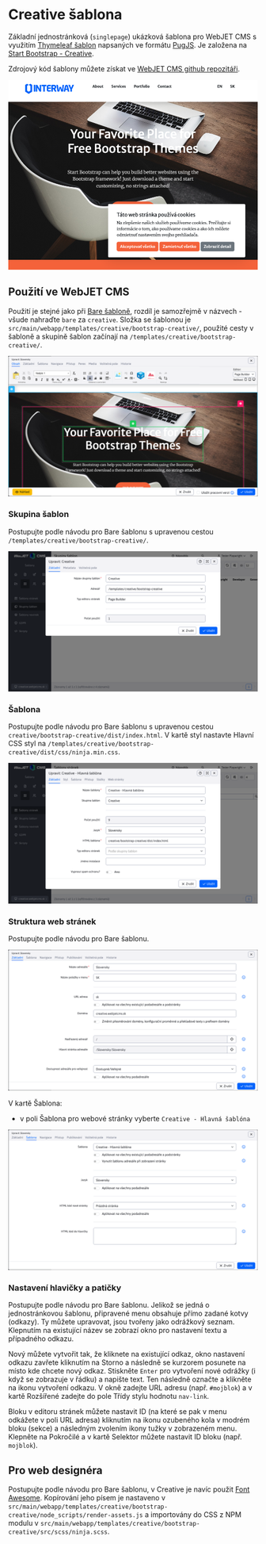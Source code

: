 # Creative šablona

Základní jednostránková (`singlepage`) ukázková šablona pro WebJET CMS s využitím [Thymeleaf šablon](http://docs.webjetcms.sk/v2022/#/frontend/thymeleaf/README) napsaných ve formátu [PugJS](http://docs.webjetcms.sk/v2022/#/developer/frameworks/pugjs). Je založena na [Start Bootstrap - Creative]().

Zdrojový kód šablony můžete získat ve [WebJET CMS github repozitáři](https://github.com/webjetcms/templates-creative).

![](creativepage.png)

## Použití ve WebJET CMS

Použití je stejné jako při [Bare šabloně](../template-bare/README.md#použití-ve-webjet-cms), rozdíl je samozřejmě v názvech - všude nahraďte `bare` za `creative`. Složka se šablonou je `src/main/webapp/templates/creative/bootstrap-creative/`, použité cesty v šabloně a skupině šablon začínají na `/templates/creative/bootstrap-creative/`.

![](editor-webpage.png)

### Skupina šablon

Postupujte podle návodu pro Bare šablonu s upravenou cestou `/templates/creative/bootstrap-creative/`.

![](tempgroup-editor.png)

### Šablona

Postupujte podle návodu pro Bare šablonu s upravenou cestou `creative/bootstrap-creative/dist/index.html`. V kartě styl nastavte Hlavní CSS styl na `/templates/creative/bootstrap-creative/dist/css/ninja.min.css`.

![](temp-editor.png)

### Struktura web stránek

Postupujte podle návodu pro Bare šablonu.

![](group-editor.png)

V kartě Šablona:
- v poli Šablona pro webové stránky vyberte `Creative - Hlavná šablóna`

![](group-editor-temp.png)

### Nastavení hlavičky a patičky

Postupujte podle návodu pro Bare šablonu. Jelikož se jedná o jednostránkovou šablonu, připravené menu obsahuje přímo zadané kotvy (odkazy). Ty můžete upravovat, jsou tvořeny jako odrážkový seznam. Klepnutím na existující název se zobrazí okno pro nastavení textu a případného odkazu.

Nový můžete vytvořit tak, že kliknete na existující odkaz, okno nastavení odkazu zavřete kliknutím na Storno a následně se kurzorem posunete na místo kde chcete nový odkaz. Stiskněte `Enter` pro vytvoření nové odrážky (i když se zobrazuje v řádku) a napište text. Ten následně označte a klikněte na ikonu vytvoření odkazu. V okně zadejte URL adresu (např. `#mojblok`) a v kartě Rozšířené zadejte do pole Třídy stylu hodnotu `nav-link`.

Bloku v editoru stránek můžete nastavit ID (na které se pak v menu odkážete v poli URL adresa) kliknutím na ikonu ozubeného kola v modrém bloku (sekce) a následným zvolením ikony tužky v zobrazeném menu. Klepněte na Pokročilé a v kartě Selektor můžete nastavit ID bloku (např. `mojblok`).

## Pro web designéra

Postupujte podle návodu pro Bare šablonu, v Creative je navíc použit [Font Awesome](https://fontawesome.com). Kopírování jeho písem je nastaveno v `src/main/webapp/templates/creative/bootstrap-creative/node_scripts/render-assets.js` a importovány do CSS z NPM modulu v `src/main/webapp/templates/creative/bootstrap-creative/src/scss/ninja.scss`.
